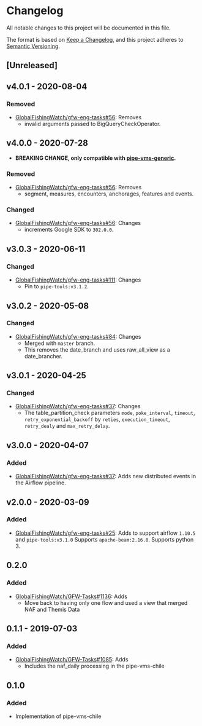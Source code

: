 # Changelog

All notable changes to this project will be documented in this file.

The format is based on [Keep a
Changelog](https://keepachangelog.com/en/1.0.0/), and this project adheres to
[Semantic Versioning](https://semver.org/spec/v2.0.0.html).

## [Unreleased]

## v4.0.1 - 2020-08-04

### Removed

  * [GlobalFishingWatch/gfw-eng-tasks#56](https://github.com/GlobalFishingWatch/gfw-eng-tasks/issues/56): Removes
    * invalid arguments passed to BigQueryCheckOperator.

## v4.0.0 - 2020-07-28
* **BREAKING CHANGE, only compatible with [pipe-vms-generic](https://github.com/GlobalFishingWatch/pipe-vms-generic).**

### Removed

  * [GlobalFishingWatch/gfw-eng-tasks#56](https://github.com/GlobalFishingWatch/gfw-eng-tasks/issues/56): Removes
    * segment, measures, encounters, anchorages, features and events.

### Changed

  * [GlobalFishingWatch/gfw-eng-tasks#56](https://github.com/GlobalFishingWatch/gfw-eng-tasks/issues/56): Changes
    * increments Google SDK to `302.0.0`.

## v3.0.3 - 2020-06-11

### Changed

  * [GlobalFishingWatch/gfw-eng-tasks#111](https://github.com/GlobalFishingWatch/gfw-eng-tasks/issues/111): Changes
    * Pin to `pipe-tools:v3.1.2`.

## v3.0.2 - 2020-05-08

### Changed

  * [GlobalFishingWatch/gfw-eng-tasks#84](https://github.com/GlobalFishingWatch/gfw-eng-tasks/issues/84): Changes
    * Merged with `master` branch.
    * This removes the date_branch and uses raw_all_view as a date_brancher.

## v3.0.1 - 2020-04-25

### Changed

  * [GlobalFishingWatch/gfw-eng-tasks#37](https://github.com/GlobalFishingWatch/gfw-eng-tasks/issues/37): Changes
    * The table_partition_check parameters `mode`, `poke_interval`, `timeout`,
      `retry_exponential_backoff` by `reties`, `execution_timeout`,
      `retry_dealy` and `max_retry_delay`.

## v3.0.0 - 2020-04-07

### Added

  * [GlobalFishingWatch/gfw-eng-tasks#37](https://github.com/GlobalFishingWatch/gfw-eng-tasks/issues/37): Adds
    new distributed events in the Airflow pipeline.

## v2.0.0 - 2020-03-09

### Added

  * [GlobalFishingWatch/gfw-eng-tasks#25](https://github.com/GlobalFishingWatch/gfw-eng-tasks/issues/25): Adds
    to support airflow `1.10.5` and ``pipe-tools:v3.1.0``
    Supports `apache-beam:2.16.0`.
    Supports python 3.

## 0.2.0

### Added

* [GlobalFishingWatch/GFW-Tasks#1136](https://github.com/GlobalFishingWatch/GFW-Tasks/issues/1136): Adds
  * Move back to having only one flow and used a view that merged NAF and Themis Data

## 0.1.1 - 2019-07-03

### Added

* [GlobalFishingWatch/GFW-Tasks#1085](https://github.com/GlobalFishingWatch/GFW-Tasks/issues/1085): Adds
  * Includes the naf_daily processing in the pipe-vms-chile

## 0.1.0

### Added

* Implementation of pipe-vms-chile

